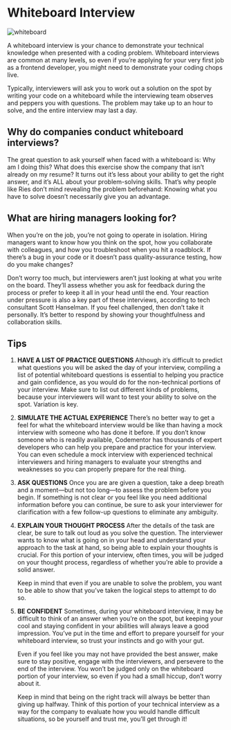 # Whiteboard Interview

![whiteboard](https://miro.medium.com/max/640/1*cA0_yA5YdBWtHarfv6Lw8A.jpeg)

A whiteboard interview is your chance to demonstrate your technical knowledge when presented with a coding problem. Whiteboard interviews are common at many levels, so even if you’re applying for your very first job as a frontend developer, you might need to demonstrate your coding chops live.

Typically, interviewers will ask you to work out a solution on the spot by writing your code on a whiteboard while the interviewing team observes and peppers you with questions. The problem may take up to an hour to solve, and the entire interview may last a day.


## Why do companies conduct whiteboard interviews?

The great question to ask yourself when faced with a whiteboard is: Why am I doing this? What does this exercise show the company that isn’t already on my resume? It turns out it’s less about your ability to get the right answer, and it’s ALL about your problem-solving skills. That’s why people like Ries don’t mind revealing the problem beforehand: Knowing what you have to solve doesn’t necessarily give you an advantage.

## What are hiring managers looking for?

When you’re on the job, you’re not going to operate in isolation. Hiring managers want to know how you think on the spot, how you collaborate with colleagues, and how you troubleshoot when you hit a roadblock. If there’s a bug in your code or it doesn’t pass quality-assurance testing, how do you make changes?

Don’t worry too much, but interviewers aren’t just looking at what you write on the board. They’ll assess whether you ask for feedback during the process or prefer to keep it all in your head until the end. Your reaction under pressure is also a key part of these interviews, according to tech consultant Scott Hanselman. If you feel challenged, then don’t take it personally. It’s better to respond by showing your thoughtfulness and collaboration skills.



## Tips

1. **HAVE A LIST OF PRACTICE QUESTIONS** 
Although it’s difficult to predict what questions you will be asked the day of your interview, compiling a list of potential whiteboard questions is essential to helping you practice and gain confidence, as you would do for the non-technical portions of your interview. Make sure to list out different kinds of problems, because your interviewers will want to test your ability to solve on the spot. Variation is key.

2. **SIMULATE THE ACTUAL EXPERIENCE**
There’s no better way to get a feel for what the whiteboard interview would be like than having a mock interview with someone who has done it before. If you don’t know someone who is readily available, Codementor has thousands of expert developers who can help you prepare and practice for your interview. You can even schedule a mock interview with experienced technical interviewers and hiring managers to evaluate your strengths and weaknesses so you can properly prepare for the real thing.


3. **ASK QUESTIONS**
Once you are are given a question, take a deep breath and a moment—but not too long—to assess the problem before you begin. If something is not clear or you feel like you need additional information before you can continue, be sure to ask your interviewer for clarification with a few follow-up questions to eliminate any ambiguity.

4. **EXPLAIN YOUR THOUGHT PROCESS**
After the details of the task are clear, be sure to talk out loud as you solve the question. The interviewer wants to know what is going on in your head and understand your approach to the task at hand, so being able to explain your thoughts is crucial. For this portion of your interview, often times, you will be judged on your thought process, regardless of whether you’re able to provide a solid answer.

    Keep in mind that even if you are unable to solve the problem, you want to be able to show that you’ve taken the logical steps to attempt to do so.


5. **BE CONFIDENT**
Sometimes, during your whiteboard interview, it may be difficult to think of an answer when you’re on the spot, but keeping your cool and staying confident in your abilities will always leave a good impression. You’ve put in the time and effort to prepare yourself for your whiteboard interview, so trust your instincts and go with your gut.

   Even if you feel like you may not have provided    the best answer, make sure to stay positive,    engage with the interviewers, and persevere to    the end of the interview. You won’t be judged    only on the whiteboard portion of your    interview, so even if you had a small hiccup,    don’t worry about it.
   
   Keep in mind that being on the right track will    always be better than giving up halfway. Think    of this portion of your technical interview as a    way for the company to evaluate how you would    handle difficult situations, so be yourself and    trust me, you’ll get through it!

